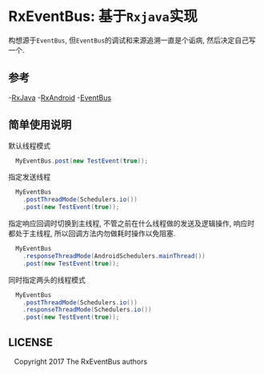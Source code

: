# RxEventBus: 基于`Rxjava`实现

构想源于`EventBus`, 但`EventBus`的调试和来源追溯一直是个诟病, 然后决定自己写一个.

## 参考
-[RxJava](https://github.com/ReactiveX/RxJava)
-[RxAndroid](https://github.com/ReactiveX/RxAndroid)
-[EventBus](https://github.com/greenrobot/EventBus)

## 简单使用说明

默认线程模式
```java
  MyEventBus.post(new TestEvent(true));
```

指定发送线程
```java
  MyEventBus
    .postThreadMode(Schedulers.io())
    .post(new TestEvent(true));
```

指定响应回调时切换到主线程, 不管之前在什么线程做的发送及逻辑操作, 响应时都处于主线程, 所以回调方法内勿做耗时操作以免阻塞.
```java
  MyEventBus
    .responseThreadMode(AndroidSchedulers.mainThread())
    .post(new TestEvent(true));
```

同时指定两头的线程模式
```java
  MyEventBus
    .postThreadMode(Schedulers.io())
    .responseThreadMode(Schedulers.io())
    .post(new TestEvent(true));
```

## LICENSE

    Copyright 2017 The RxEventBus authors

